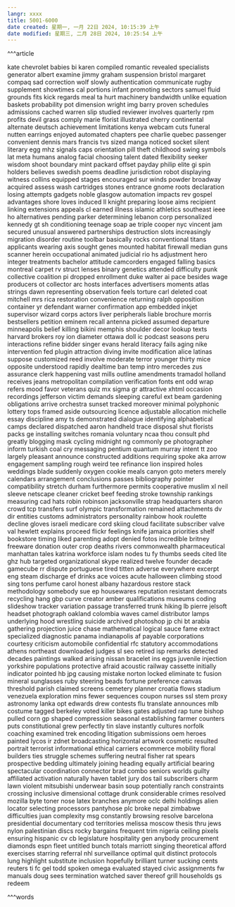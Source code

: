```yaml
---
langr: xxxx 
title: 5001-6000
date created: 星期一, 一月 22日 2024, 10:15:39 上午
date modified: 星期三, 二月 28日 2024, 10:25:54 上午
---
```


^^^article

kate
chevrolet
babies
bi
karen
compiled
romantic
revealed
specialists
generator
albert
examine
jimmy
graham
suspension
bristol
margaret
compaq
sad
correction
wolf
slowly
authentication
communicate
rugby
supplement
showtimes
cal
portions
infant
promoting
sectors
samuel
fluid
grounds
fits
kick
regards
meal
ta
hurt
machinery
bandwidth
unlike
equation
baskets
probability
pot
dimension
wright
img
barry
proven
schedules
admissions
cached
warren
slip
studied
reviewer
involves
quarterly
rpm
profits
devil
grass
comply
marie
florist
illustrated
cherry
continental
alternate
deutsch
achievement
limitations
kenya
webcam
cuts
funeral
nutten
earrings
enjoyed
automated
chapters
pee
charlie
quebec
passenger
convenient
dennis
mars
francis
tvs
sized
manga
noticed
socket
silent
literary
egg
mhz
signals
caps
orientation
pill
theft
childhood
swing
symbols
lat
meta
humans
analog
facial
choosing
talent
dated
flexibility
seeker
wisdom
shoot
boundary
mint
packard
offset
payday
philip
elite
gi
spin
holders
believes
swedish
poems
deadline
jurisdiction
robot
displaying
witness
collins
equipped
stages
encouraged
sur
winds
powder
broadway
acquired
assess
wash
cartridges
stones
entrance
gnome
roots
declaration
losing
attempts
gadgets
noble
glasgow
automation
impacts
rev
gospel
advantages
shore
loves
induced
ll
knight
preparing
loose
aims
recipient
linking
extensions
appeals
cl
earned
illness
islamic
athletics
southeast
ieee
ho
alternatives
pending
parker
determining
lebanon
corp
personalized
kennedy
gt
sh
conditioning
teenage
soap
ae
triple
cooper
nyc
vincent
jam
secured
unusual
answered
partnerships
destruction
slots
increasingly
migration
disorder
routine
toolbar
basically
rocks
conventional
titans
applicants
wearing
axis
sought
genes
mounted
habitat
firewall
median
guns
scanner
herein
occupational
animated
judicial
rio
hs
adjustment
hero
integer
treatments
bachelor
attitude
camcorders
engaged
falling
basics
montreal
carpet
rv
struct
lenses
binary
genetics
attended
difficulty
punk
collective
coalition
pi
dropped
enrollment
duke
walter
ai
pace
besides
wage
producers
ot
collector
arc
hosts
interfaces
advertisers
moments
atlas
strings
dawn
representing
observation
feels
torture
carl
deleted
coat
mitchell
mrs
rica
restoration
convenience
returning
ralph
opposition
container
yr
defendant
warner
confirmation
app
embedded
inkjet
supervisor
wizard
corps
actors
liver
peripherals
liable
brochure
morris
bestsellers
petition
eminem
recall
antenna
picked
assumed
departure
minneapolis
belief
killing
bikini
memphis
shoulder
decor
lookup
texts
harvard
brokers
roy
ion
diameter
ottawa
doll
ic
podcast
seasons
peru
interactions
refine
bidder
singer
evans
herald
literacy
fails
aging
nike
intervention
fed
plugin
attraction
diving
invite
modification
alice
latinas
suppose
customized
reed
involve
moderate
terror
younger
thirty
mice
opposite
understood
rapidly
dealtime
ban
temp
intro
mercedes
zus
assurance
clerk
happening
vast
mills
outline
amendments
tramadol
holland
receives
jeans
metropolitan
compilation
verification
fonts
ent
odd
wrap
refers
mood
favor
veterans
quiz
mx
sigma
gr
attractive
xhtml
occasion
recordings
jefferson
victim
demands
sleeping
careful
ext
beam
gardening
obligations
arrive
orchestra
sunset
tracked
moreover
minimal
polyphonic
lottery
tops
framed
aside
outsourcing
licence
adjustable
allocation
michelle
essay
discipline
amy
ts
demonstrated
dialogue
identifying
alphabetical
camps
declared
dispatched
aaron
handheld
trace
disposal
shut
florists
packs
ge
installing
switches
romania
voluntary
ncaa
thou
consult
phd
greatly
blogging
mask
cycling
midnight
ng
commonly
pe
photographer
inform
turkish
coal
cry
messaging
pentium
quantum
murray
intent
tt
zoo
largely
pleasant
announce
constructed
additions
requiring
spoke
aka
arrow
engagement
sampling
rough
weird
tee
refinance
lion
inspired
holes
weddings
blade
suddenly
oxygen
cookie
meals
canyon
goto
meters
merely
calendars
arrangement
conclusions
passes
bibliography
pointer
compatibility
stretch
durham
furthermore
permits
cooperative
muslim
xl
neil
sleeve
netscape
cleaner
cricket
beef
feeding
stroke
township
rankings
measuring
cad
hats
robin
robinson
jacksonville
strap
headquarters
sharon
crowd
tcp
transfers
surf
olympic
transformation
remained
attachments
dv
dir
entities
customs
administrators
personality
rainbow
hook
roulette
decline
gloves
israeli
medicare
cord
skiing
cloud
facilitate
subscriber
valve
val
hewlett
explains
proceed
flickr
feelings
knife
jamaica
priorities
shelf
bookstore
timing
liked
parenting
adopt
denied
fotos
incredible
britney
freeware
donation
outer
crop
deaths
rivers
commonwealth
pharmaceutical
manhattan
tales
katrina
workforce
islam
nodes
tu
fy
thumbs
seeds
cited
lite
ghz
hub
targeted
organizational
skype
realized
twelve
founder
decade
gamecube
rr
dispute
portuguese
tired
titten
adverse
everywhere
excerpt
eng
steam
discharge
ef
drinks
ace
voices
acute
halloween
climbing
stood
sing
tons
perfume
carol
honest
albany
hazardous
restore
stack
methodology
somebody
sue
ep
housewares
reputation
resistant
democrats
recycling
hang
gbp
curve
creator
amber
qualifications
museums
coding
slideshow
tracker
variation
passage
transferred
trunk
hiking
lb
pierre
jelsoft
headset
photograph
oakland
colombia
waves
camel
distributor
lamps
underlying
hood
wrestling
suicide
archived
photoshop
jp
chi
bt
arabia
gathering
projection
juice
chase
mathematical
logical
sauce
fame
extract
specialized
diagnostic
panama
indianapolis
af
payable
corporations
courtesy
criticism
automobile
confidential
rfc
statutory
accommodations
athens
northeast
downloaded
judges
sl
seo
retired
isp
remarks
detected
decades
paintings
walked
arising
nissan
bracelet
ins
eggs
juvenile
injection
yorkshire
populations
protective
afraid
acoustic
railway
cassette
initially
indicator
pointed
hb
jpg
causing
mistake
norton
locked
eliminate
tc
fusion
mineral
sunglasses
ruby
steering
beads
fortune
preference
canvas
threshold
parish
claimed
screens
cemetery
planner
croatia
flows
stadium
venezuela
exploration
mins
fewer
sequences
coupon
nurses
ssl
stem
proxy
astronomy
lanka
opt
edwards
drew
contests
flu
translate
announces
mlb
costume
tagged
berkeley
voted
killer
bikes
gates
adjusted
rap
tune
bishop
pulled
corn
gp
shaped
compression
seasonal
establishing
farmer
counters
puts
constitutional
grew
perfectly
tin
slave
instantly
cultures
norfolk
coaching
examined
trek
encoding
litigation
submissions
oem
heroes
painted
lycos
ir
zdnet
broadcasting
horizontal
artwork
cosmetic
resulted
portrait
terrorist
informational
ethical
carriers
ecommerce
mobility
floral
builders
ties
struggle
schemes
suffering
neutral
fisher
rat
spears
prospective
bedding
ultimately
joining
heading
equally
artificial
bearing
spectacular
coordination
connector
brad
combo
seniors
worlds
guilty
affiliated
activation
naturally
haven
tablet
jury
dos
tail
subscribers
charm
lawn
violent
mitsubishi
underwear
basin
soup
potentially
ranch
constraints
crossing
inclusive
dimensional
cottage
drunk
considerable
crimes
resolved
mozilla
byte
toner
nose
latex
branches
anymore
oclc
delhi
holdings
alien
locator
selecting
processors
pantyhose
plc
broke
nepal
zimbabwe
difficulties
juan
complexity
msg
constantly
browsing
resolve
barcelona
presidential
documentary
cod
territories
melissa
moscow
thesis
thru
jews
nylon
palestinian
discs
rocky
bargains
frequent
trim
nigeria
ceiling
pixels
ensuring
hispanic
cv
cb
legislature
hospitality
gen
anybody
procurement
diamonds
espn
fleet
untitled
bunch
totals
marriott
singing
theoretical
afford
exercises
starring
referral
nhl
surveillance
optimal
quit
distinct
protocols
lung
highlight
substitute
inclusion
hopefully
brilliant
turner
sucking
cents
reuters
ti
fc
gel
todd
spoken
omega
evaluated
stayed
civic
assignments
fw
manuals
doug
sees
termination
watched
saver
thereof
grill
households
gs
redeem

^^^words
